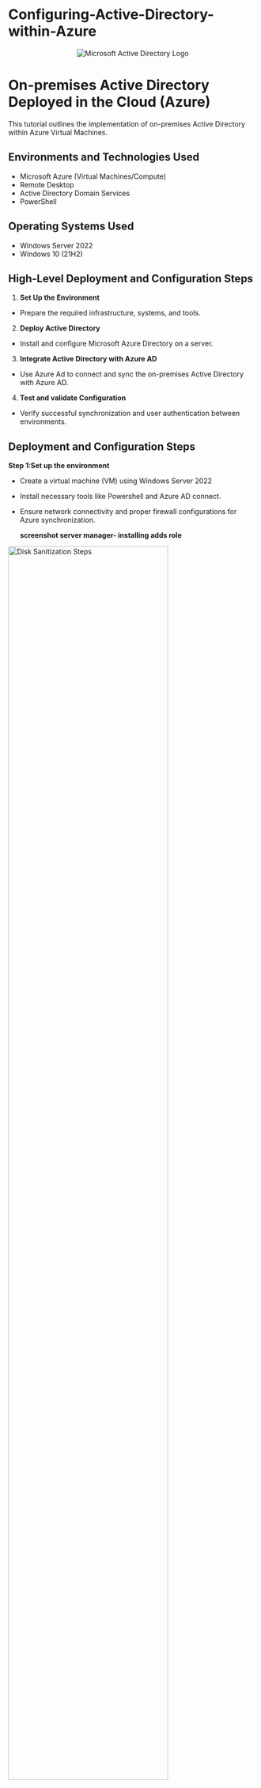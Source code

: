 # Configuring-Active-Directory-within-Azure
<p align="center">
<img src="https://i.imgur.com/pU5A58S.png" alt="Microsoft Active Directory Logo"/>
</p>

<h1>On-premises Active Directory Deployed in the Cloud (Azure)</h1>
This tutorial outlines the implementation of on-premises Active Directory within Azure Virtual Machines.<br />




<h2>Environments and Technologies Used</h2>

- Microsoft Azure (Virtual Machines/Compute)
- Remote Desktop
- Active Directory Domain Services
- PowerShell

<h2>Operating Systems Used </h2>

- Windows Server 2022
- Windows 10 (21H2)

<h2>High-Level Deployment and Configuration Steps</h2>

1. __Set Up the Environment__
- Prepare the required infrastructure, systems, and tools.
2. __Deploy Active Directory__
- Install and configure Microsoft Azure Directory on a server.
3. __Integrate Active Directory with Azure AD__
- Use Azure Ad to connect and sync the on-premises Active Directory with Azure AD.
4. __Test and validate Configuration__
- Verify successful synchronization and user authentication between environments. 
     


<h2>Deployment and Configuration Steps</h2>

__Step 1:Set up the environment__ 
* Create a virtual machine (VM) using Windows Server 2022
*  Install necessary tools like Powershell and Azure AD connect.
*  Ensure network connectivity and proper firewall configurations for Azure synchronization.


    **screenshot server manager- installing adds role**
  
<img src="https://i.imgur.com/DJmEXEB.png" height="80%" width="80%" alt="Disk Sanitization Steps"/>


__Step 2: Deploy Active Directory__
*  Install the Active Directory Domain Services (AD DS) role on the server.
*  Promote the server to a domain controller.
*  create organizational units (OU's), users, and groups for role management.





<img src="https://i.imgur.com/DJmEXEB.png" height="80%" width="80%" alt="Disk Sanitization Steps"/>

__Step 3: Integrate Active Directory with Azure AD__
* Install and configure Azure AD Connect on the domain controller.
* Select synchronization options
*  Configure filters to limit which objects are synced. 
* Verify Synchronization of users, groups, and attributes in the Azure Portal.

<img src="https://i.imgur.com/DJmEXEB.png" height="80%" width="80%" alt="Disk Sanitization Steps"/>


__Step 4:__ Test and Validate Configuration
* Log in to Azure Ad with on-premise AD credentials to confirm synchronization.
* Validate users and groups appear in Azure Ad as expected
* Test any additional functionality, such as SSO or MFA, if implemented.

  <img src="https://i.imgur.com/DJmEXEB.png" height="80%" width="80%" alt="Disk Sanitization Steps"/>
  <br />

